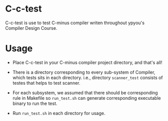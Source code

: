 # C-c-test
C-c-test is use to test C-minus compiler writen throughout ypyou's Compiler Design Course.

# Usage
- Place C-c-test in your C-minus compiler project directory, and that's all!

- There is a directory corresponding to every sub-system of Compiler, which tests sits in each directory.
  i.e., directory `scanner_test` consists of testes that helps to test scanner.

- For each subsystem, we assumed that there should be corresponding rule in Makefile so `run_test.sh` can generate corresponding executable binary to run the test.

- Run `run_test.sh` in each directory for usage.
